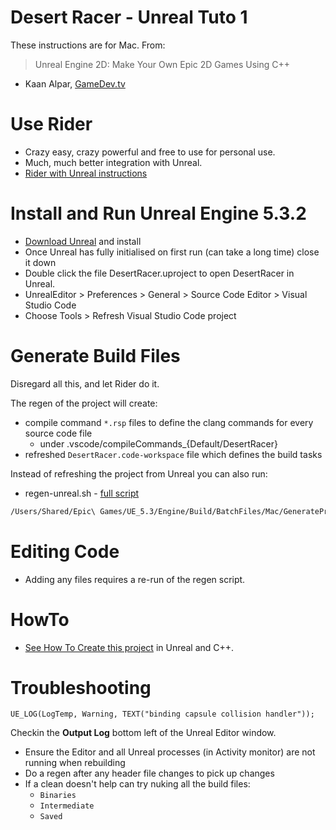 # Desert Racer - Unreal Tuto 1

These instructions are for Mac. From:

> Unreal Engine 2D: Make Your Own Epic 2D Games Using C++

* Kaan Alpar, [GameDev.tv](https://www.gamedev.tv/dashboard/courses/115)

# Use Rider

* Crazy easy, crazy powerful and free to use for personal use.
* Much, much better integration with Unreal. 
* [Rider with Unreal instructions](https://www.jetbrains.com/help/rider/Unreal_Engine__Before_You_Start.html)

# Install and Run Unreal Engine 5.3.2

* [Download Unreal] and install
* Once Unreal has fully initialised on first run (can take a long time) close it down
* Double click the file DesertRacer.uproject to open DesertRacer in Unreal. 
* UnrealEditor > Preferences > General > Source Code Editor > Visual Studio Code
* Choose Tools > Refresh Visual Studio Code project

[Download Unreal]: https://www.unrealengine.com/en-US/download

# Generate Build Files

Disregard all this, and let Rider do it.

The regen of the project will create:

* compile command `*.rsp` files to define the clang commands for every source code file
    - under .vscode/compileCommands_{Default/DesertRacer}
* refreshed `DesertRacer.code-workspace` file which defines the build tasks

Instead of refreshing the project from Unreal you can also run:

* regen-unreal.sh - [full script]

```bash
/Users/Shared/Epic\ Games/UE_5.3/Engine/Build/BatchFiles/Mac/GenerateProjectFiles.sh -project=${CUR_DIR}/${PROJ_NAME}.uproject -game
```

[full script]: https://gist.github.com/sarah-j-smith/cc4f2294de028c8be86c3255dfa52e17

# Editing Code

* Adding any files requires a re-run of the regen script.

# HowTo 

* [See How To Create this project] in Unreal and C++.

[See How To Create this project]: ./Docs/HowTo.md

# Troubleshooting

```
UE_LOG(LogTemp, Warning, TEXT("binding capsule collision handler"));
```

Checkin the **Output Log** bottom left of the Unreal Editor window.

* Ensure the Editor and all Unreal processes (in Activity monitor) are not running when rebuilding
* Do a regen after any header file changes to pick up changes
* If a clean doesn't help can try nuking all the build files:
    - `Binaries`
    - `Intermediate`
    - `Saved`
    
